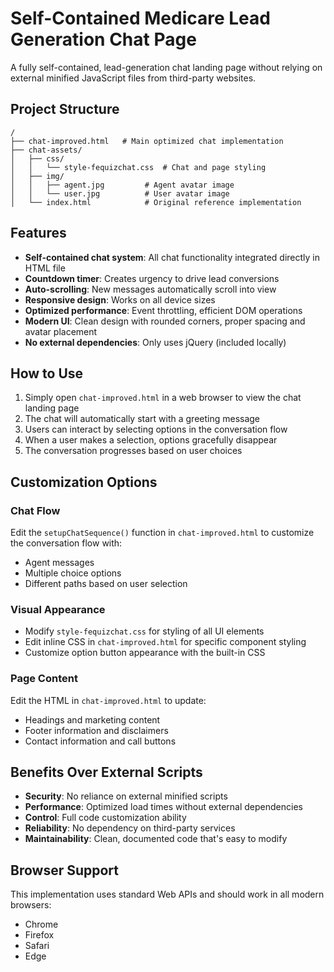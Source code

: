 # Self-Contained Medicare Lead Generation Chat Page

A fully self-contained, lead-generation chat landing page without relying on external minified JavaScript files from third-party websites.

## Project Structure

```
/
├── chat-improved.html   # Main optimized chat implementation
├── chat-assets/
│   ├── css/
│   │   └── style-fequizchat.css  # Chat and page styling
│   ├── img/
│   │   ├── agent.jpg         # Agent avatar image
│   │   └── user.jpg          # User avatar image
│   └── index.html            # Original reference implementation
```

## Features

- **Self-contained chat system**: All chat functionality integrated directly in HTML file
- **Countdown timer**: Creates urgency to drive lead conversions
- **Auto-scrolling**: New messages automatically scroll into view
- **Responsive design**: Works on all device sizes
- **Optimized performance**: Event throttling, efficient DOM operations
- **Modern UI**: Clean design with rounded corners, proper spacing and avatar placement
- **No external dependencies**: Only uses jQuery (included locally)

## How to Use

1. Simply open `chat-improved.html` in a web browser to view the chat landing page
2. The chat will automatically start with a greeting message
3. Users can interact by selecting options in the conversation flow
4. When a user makes a selection, options gracefully disappear
5. The conversation progresses based on user choices

## Customization Options

### Chat Flow

Edit the `setupChatSequence()` function in `chat-improved.html` to customize the conversation flow with:
- Agent messages
- Multiple choice options
- Different paths based on user selection

### Visual Appearance

- Modify `style-fequizchat.css` for styling of all UI elements
- Edit inline CSS in `chat-improved.html` for specific component styling
- Customize option button appearance with the built-in CSS

### Page Content

Edit the HTML in `chat-improved.html` to update:
- Headings and marketing content
- Footer information and disclaimers
- Contact information and call buttons

## Benefits Over External Scripts

- **Security**: No reliance on external minified scripts
- **Performance**: Optimized load times without external dependencies
- **Control**: Full code customization ability
- **Reliability**: No dependency on third-party services
- **Maintainability**: Clean, documented code that's easy to modify

## Browser Support

This implementation uses standard Web APIs and should work in all modern browsers:
- Chrome
- Firefox
- Safari
- Edge
